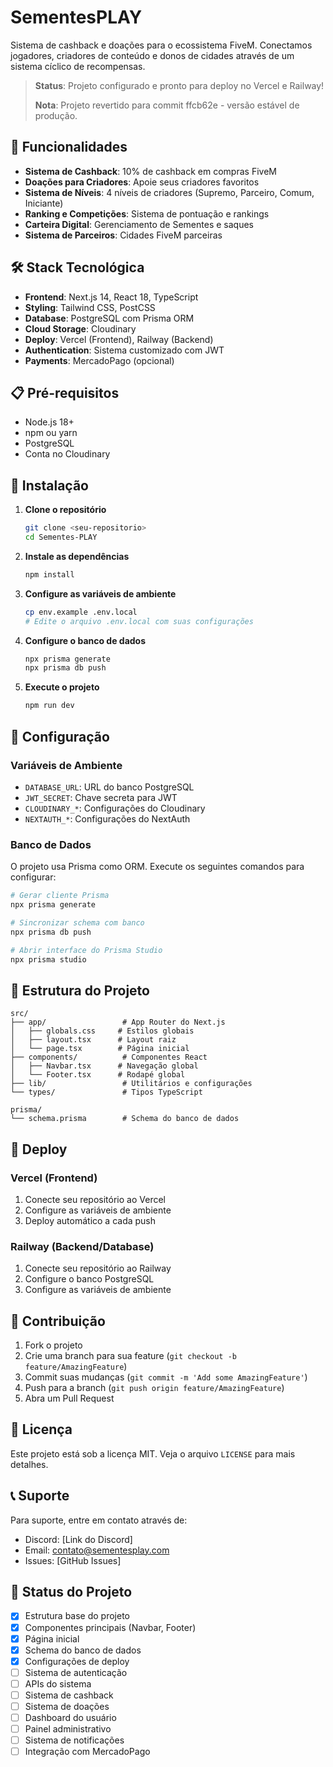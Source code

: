 # SementesPLAY

Sistema de cashback e doações para o ecossistema FiveM. Conectamos jogadores, criadores de conteúdo e donos de cidades através de um sistema cíclico de recompensas.

> **Status**: Projeto configurado e pronto para deploy no Vercel e Railway!
> 
> **Nota**: Projeto revertido para commit ffcb62e - versão estável de produção.

## 🚀 Funcionalidades

- **Sistema de Cashback**: 10% de cashback em compras FiveM
- **Doações para Criadores**: Apoie seus criadores favoritos
- **Sistema de Níveis**: 4 níveis de criadores (Supremo, Parceiro, Comum, Iniciante)
- **Ranking e Competições**: Sistema de pontuação e rankings
- **Carteira Digital**: Gerenciamento de Sementes e saques
- **Sistema de Parceiros**: Cidades FiveM parceiras

## 🛠️ Stack Tecnológica

- **Frontend**: Next.js 14, React 18, TypeScript
- **Styling**: Tailwind CSS, PostCSS
- **Database**: PostgreSQL com Prisma ORM
- **Cloud Storage**: Cloudinary
- **Deploy**: Vercel (Frontend), Railway (Backend)
- **Authentication**: Sistema customizado com JWT
- **Payments**: MercadoPago (opcional)

## 📋 Pré-requisitos

- Node.js 18+ 
- npm ou yarn
- PostgreSQL
- Conta no Cloudinary

## 🚀 Instalação

1. **Clone o repositório**
   ```bash
   git clone <seu-repositorio>
   cd Sementes-PLAY
   ```

2. **Instale as dependências**
   ```bash
   npm install
   ```

3. **Configure as variáveis de ambiente**
   ```bash
   cp env.example .env.local
   # Edite o arquivo .env.local com suas configurações
   ```

4. **Configure o banco de dados**
   ```bash
   npx prisma generate
   npx prisma db push
   ```

5. **Execute o projeto**
   ```bash
   npm run dev
   ```

## 🔧 Configuração

### Variáveis de Ambiente

- `DATABASE_URL`: URL do banco PostgreSQL
- `JWT_SECRET`: Chave secreta para JWT
- `CLOUDINARY_*`: Configurações do Cloudinary
- `NEXTAUTH_*`: Configurações do NextAuth

### Banco de Dados

O projeto usa Prisma como ORM. Execute os seguintes comandos para configurar:

```bash
# Gerar cliente Prisma
npx prisma generate

# Sincronizar schema com banco
npx prisma db push

# Abrir interface do Prisma Studio
npx prisma studio
```

## 📁 Estrutura do Projeto

```
src/
├── app/                 # App Router do Next.js
│   ├── globals.css     # Estilos globais
│   ├── layout.tsx      # Layout raiz
│   └── page.tsx        # Página inicial
├── components/          # Componentes React
│   ├── Navbar.tsx      # Navegação global
│   └── Footer.tsx      # Rodapé global
├── lib/                 # Utilitários e configurações
└── types/               # Tipos TypeScript

prisma/
└── schema.prisma        # Schema do banco de dados
```

## 🚀 Deploy

### Vercel (Frontend)

1. Conecte seu repositório ao Vercel
2. Configure as variáveis de ambiente
3. Deploy automático a cada push

### Railway (Backend/Database)

1. Conecte seu repositório ao Railway
2. Configure o banco PostgreSQL
3. Configure as variáveis de ambiente

## 🤝 Contribuição

1. Fork o projeto
2. Crie uma branch para sua feature (`git checkout -b feature/AmazingFeature`)
3. Commit suas mudanças (`git commit -m 'Add some AmazingFeature'`)
4. Push para a branch (`git push origin feature/AmazingFeature`)
5. Abra um Pull Request

## 📄 Licença

Este projeto está sob a licença MIT. Veja o arquivo `LICENSE` para mais detalhes.

## 📞 Suporte

Para suporte, entre em contato através de:
- Discord: [Link do Discord]
- Email: contato@sementesplay.com
- Issues: [GitHub Issues]

## 🔄 Status do Projeto

- [x] Estrutura base do projeto
- [x] Componentes principais (Navbar, Footer)
- [x] Página inicial
- [x] Schema do banco de dados
- [x] Configurações de deploy
- [ ] Sistema de autenticação
- [ ] APIs do sistema
- [ ] Sistema de cashback
- [ ] Sistema de doações
- [ ] Dashboard do usuário
- [ ] Painel administrativo
- [ ] Sistema de notificações
- [ ] Integração com MercadoPago
